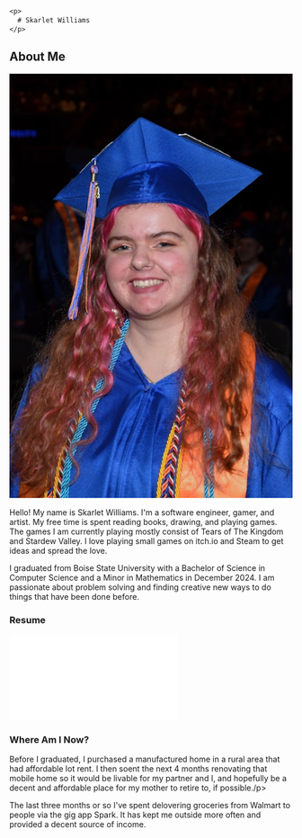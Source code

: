 <html>
  
  <head>
    <link rel="stylesheet" href="style.css">
  </head>
  <body>

    <p>
      # Skarlet Williams
    </p>
    
## About Me
<img src="images/prof_grad_photo.jpg" alt="Photo of Skarlet at Graduation">
<p> Hello! My name is Skarlet Williams. I'm a software engineer, gamer, and artist.
My free time is spent reading books, drawing, and playing games. The games I am currently playing mostly consist of Tears of The Kingdom and Stardew Valley. I love playing small games on itch.io and Steam to get ideas and spread the love. </p>

<p>I graduated from Boise State University with a Bachelor of Science in Computer Science 
and a Minor in Mathematics in December 2024. I am passionate about problem solving and
finding creative new ways to do things that have been done before. </p>

### Resume 
<embed src="resume\Skarlet_Williams_Bachelor_Resume.pdf" type="application/pdf">

### Where Am I Now?
<p>Before I graduated, I purchased a manufactured home in a rural area that had
affordable lot rent. I then soent the next 4 months renovating that mobile home so it would be livable for my partner and I, and hopefully be a decent and affordable place for my mother to retire to, if possible./p>

<p> The last three months or so I've spent delovering groceries from Walmart to people via the gig app Spark. It has kept me outside more often and provided a decent source of income.</p>
<!--
# Art and Design Portfolio

## One Shots

## Characters

### Azura
<p> In the game <b>Butterfly Forest</b>: you play as Azura, a little girl lost in the woods. <b>Butterfly Forest</b> is a short puzzle game I designed for a friend of mine. </p>

<img src="images/bf_front.png" alt="Front view of Azura">
<img src="images/bf_left.png" alt="Left view of Azura">
<img src="images/bf_back.png" alt="Back view of Azura">
<img src="images/bf_right.png" alt="Right view of Azura">

### Hannah
<p> Hannah plays the role of the manic pixie dream girl in a dating sim demo <b>On Track Dating</b> I made a few years ago.</p>

#### Original Design

#### Redesign

## Backgrounds

## Blender Models
-->
</body>

</html>
